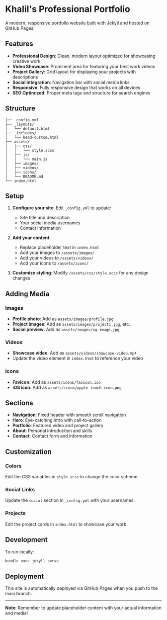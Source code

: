 # Khalil's Professional Portfolio

A modern, responsive portfolio website built with Jekyll and hosted on GitHub Pages.

## Features

- **Professional Design**: Clean, modern layout optimized for showcasing creative work
- **Video Showcase**: Prominent area for featuring your best work videos
- **Project Gallery**: Grid layout for displaying your projects with descriptions
- **Social Integration**: Navigation bar with social media links
- **Responsive**: Fully responsive design that works on all devices
- **SEO Optimized**: Proper meta tags and structure for search engines

## Structure

```
├── _config.yml          
├── _layouts/
│   └── default.html     
├── _includes/
│   └── head-custom.html 
├── assets/
│   ├── css/
│   │   └── style.scss   
│   ├── js/
│   │   └── main.js      
│   ├── images/          
│   ├── videos/          
│   ├── icons/           
│   └── README.md        
└── index.html           
```

## Setup

1. **Configure your site**: Edit `_config.yml` to update:
   - Site title and description
   - Your social media usernames
   - Contact information

2. **Add your content**:
   - Replace placeholder text in `index.html`
   - Add your images to `/assets/images/`
   - Add your videos to `/assets/videos/`
   - Add your icons to `/assets/icons/`

3. **Customize styling**: Modify `/assets/css/style.scss` for any design changes

## Adding Media

### Images
- **Profile photo**: Add as `assets/images/profile.jpg`
- **Project images**: Add as `assets/images/project1.jpg`, etc.
- **Social preview**: Add as `assets/images/og-image.jpg`

### Videos
- **Showcase video**: Add as `assets/videos/showcase-video.mp4`
- Update the video element in `index.html` to reference your video

### Icons
- **Favicon**: Add as `assets/icons/favicon.ico`
- **iOS icon**: Add as `assets/icons/apple-touch-icon.png`

## Sections

- **Navigation**: Fixed header with smooth scroll navigation
- **Hero**: Eye-catching intro with call-to-action
- **Portfolio**: Featured video and project gallery
- **About**: Personal introduction and skills
- **Contact**: Contact form and information

## Customization

### Colors
Edit the CSS variables in `style.scss` to change the color scheme.

### Social Links
Update the `social` section in `_config.yml` with your usernames.

### Projects
Edit the project cards in `index.html` to showcase your work.

## Development

To run locally:
```bash
bundle exec jekyll serve
```

## Deployment

This site is automatically deployed via GitHub Pages when you push to the main branch.

---

**Note**: Remember to update placeholder content with your actual information and media!